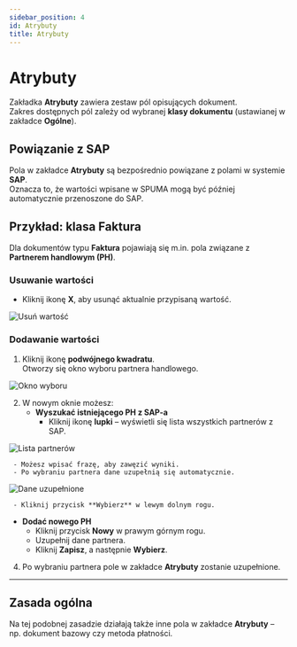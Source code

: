 ```yaml
---
sidebar_position: 4
id: Atrybuty
title: Atrybuty
---
```


# Atrybuty  

Zakładka **Atrybuty** zawiera zestaw pól opisujących dokument.  
Zakres dostępnych pól zależy od wybranej **klasy dokumentu** (ustawianej w zakładce **Ogólne**). 

## Powiązanie z SAP

Pola w zakładce **Atrybuty** są bezpośrednio powiązane z polami w systemie **SAP**.  
Oznacza to, że wartości wpisane w SPUMA mogą być później automatycznie przenoszone do SAP.

## Przykład: klasa Faktura  

Dla dokumentów typu **Faktura** pojawiają się m.in. pola związane z **Partnerem handlowym (PH)**.  

### Usuwanie wartości  

- Kliknij ikonę **X**, aby usunąć aktualnie przypisaną wartość.  

![Usuń wartość](/img/atrybuty1.png)  

### Dodawanie wartości  

1. Kliknij ikonę **podwójnego kwadratu**.  
   Otworzy się okno wyboru partnera handlowego.  

![Okno wyboru](/img/atrybuty2.png)  

2. W nowym oknie możesz:  
   - **Wyszukać istniejącego PH z SAP-a**  
     - Kliknij ikonę **lupki** – wyświetli się lista wszystkich partnerów z SAP.

 ![Lista partnerów](/img/atrybuty3.png)   
  
     - Możesz wpisać frazę, aby zawęzić wyniki.  
     - Po wybraniu partnera dane uzupełnią się automatycznie.  

![Dane uzupełnione](/img/atrybuty4.png)  
     
     - Kliknij przycisk **Wybierz** w lewym dolnym rogu.  

   - **Dodać nowego PH**  
     - Kliknij przycisk **Nowy** w prawym górnym rogu.  
     - Uzupełnij dane partnera.  
     - Kliknij **Zapisz**, a następnie **Wybierz**.  

4. Po wybraniu partnera pole w zakładce **Atrybuty** zostanie uzupełnione.  

---

## Zasada ogólna  

Na tej podobnej zasadzie działają także inne pola w zakładce **Atrybuty** – np. dokument bazowy czy metoda płatności.  

